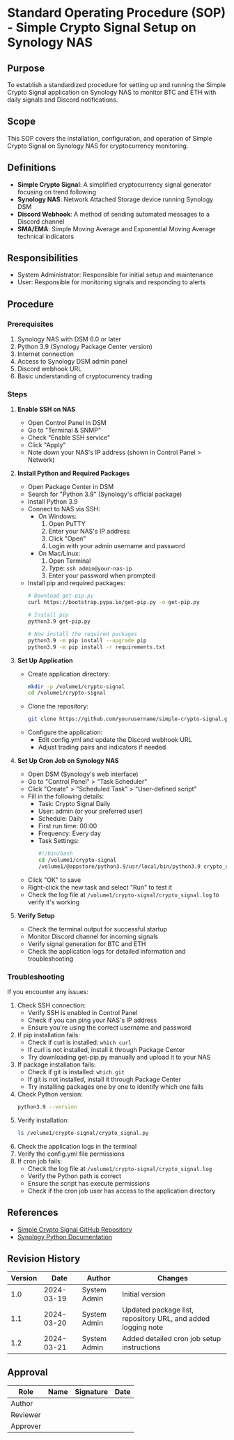 # Standard Operating Procedure (SOP) - Simple Crypto Signal Setup on Synology NAS

## Purpose
To establish a standardized procedure for setting up and running the Simple Crypto Signal application on Synology NAS to monitor BTC and ETH with daily signals and Discord notifications.

## Scope
This SOP covers the installation, configuration, and operation of Simple Crypto Signal on Synology NAS for cryptocurrency monitoring.

## Definitions
- **Simple Crypto Signal**: A simplified cryptocurrency signal generator focusing on trend following
- **Synology NAS**: Network Attached Storage device running Synology DSM
- **Discord Webhook**: A method of sending automated messages to a Discord channel
- **SMA/EMA**: Simple Moving Average and Exponential Moving Average technical indicators

## Responsibilities
- System Administrator: Responsible for initial setup and maintenance
- User: Responsible for monitoring signals and responding to alerts

## Procedure

### Prerequisites
1. Synology NAS with DSM 6.0 or later
2. Python 3.9 (Synology Package Center version)
3. Internet connection
4. Access to Synology DSM admin panel
5. Discord webhook URL
6. Basic understanding of cryptocurrency trading

### Steps
1. **Enable SSH on NAS**
   - Open Control Panel in DSM
   - Go to "Terminal & SNMP"
   - Check "Enable SSH service"
   - Click "Apply"
   - Note down your NAS's IP address (shown in Control Panel > Network)

2. **Install Python and Required Packages**
   - Open Package Center in DSM
   - Search for "Python 3.9" (Synology's official package)
   - Install Python 3.9
   - Connect to NAS via SSH:
     - On Windows:
       1. Open PuTTY
       2. Enter your NAS's IP address
       3. Click "Open"
       4. Login with your admin username and password
     - On Mac/Linux:
       1. Open Terminal
       2. Type: `ssh admin@your-nas-ip`
       3. Enter your password when prompted
   - Install pip and required packages:
     ```bash
     # Download get-pip.py
     curl https://bootstrap.pypa.io/get-pip.py -o get-pip.py
     
     # Install pip
     python3.9 get-pip.py
     
     # Now install the required packages
     python3.9 -m pip install --upgrade pip
     python3.9 -m pip install -r requirements.txt
     ```

3. **Set Up Application**
   - Create application directory:
     ```bash
     mkdir -p /volume1/crypto-signal
     cd /volume1/crypto-signal
     ```
   - Clone the repository:
     ```bash
     git clone https://github.com/yourusername/simple-crypto-signal.git .
     ```
   - Configure the application:
     - Edit config.yml and update the Discord webhook URL
     - Adjust trading pairs and indicators if needed

4. **Set Up Cron Job on Synology NAS**
   - Open DSM (Synology's web interface)
   - Go to "Control Panel" > "Task Scheduler"
   - Click "Create" > "Scheduled Task" > "User-defined script"
   - Fill in the following details:
     - Task: Crypto Signal Daily
     - User: admin (or your preferred user)
     - Schedule: Daily
     - First run time: 00:00
     - Frequency: Every day
     - Task Settings:
       ```bash
       #!/bin/bash
       cd /volume1/crypto-signal
       /volume1/@appstore/python3.9/usr/local/bin/python3.9 crypto_signal.py >> /volume1/crypto-signal/crypto_signal.log 2>&1
       ```
   - Click "OK" to save
   - Right-click the new task and select "Run" to test it
   - Check the log file at `/volume1/crypto-signal/crypto_signal.log` to verify it's working

5. **Verify Setup**
   - Check the terminal output for successful startup
   - Monitor Discord channel for incoming signals
   - Verify signal generation for BTC and ETH
   - Check the application logs for detailed information and troubleshooting

### Troubleshooting
If you encounter any issues:
1. Check SSH connection:
   - Verify SSH is enabled in Control Panel
   - Check if you can ping your NAS's IP address
   - Ensure you're using the correct username and password
2. If pip installation fails:
   - Check if curl is installed: `which curl`
   - If curl is not installed, install it through Package Center
   - Try downloading get-pip.py manually and upload it to your NAS
3. If package installation fails:
   - Check if git is installed: `which git`
   - If git is not installed, install it through Package Center
   - Try installing packages one by one to identify which one fails
4. Check Python version:
   ```bash
   python3.9 --version
   ```
5. Verify installation:
   ```bash
   ls /volume1/crypto-signal/crypto_signal.py
   ```
6. Check the application logs in the terminal
7. Verify the config.yml file permissions
8. If cron job fails:
   - Check the log file at `/volume1/crypto-signal/crypto_signal.log`
   - Verify the Python path is correct
   - Ensure the script has execute permissions
   - Check if the cron job user has access to the application directory

## References
- [Simple Crypto Signal GitHub Repository](https://github.com/yourusername/simple-crypto-signal)
- [Synology Python Documentation](https://www.synology.com/en-global/knowledgebase/DSM/help/DSM/AdminCenter/application_python)

## Revision History
| Version | Date | Author | Changes |
|---------|------|--------|---------|
| 1.0 | 2024-03-19 | System Admin | Initial version |
| 1.1 | 2024-03-20 | System Admin | Updated package list, repository URL, and added logging note |
| 1.2 | 2024-03-21 | System Admin | Added detailed cron job setup instructions |

## Approval
| Role | Name | Signature | Date |
|------|------|-----------|------|
| Author | | | |
| Reviewer | | | |
| Approver | | | | 